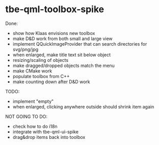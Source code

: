 # tbe-qml-toolbox-spike

Done:
 * show how Klaas envisions new toolbox
 * make D&D work from both small and large view
 * implement QQuickImageProvider that can search directories for svg/png/jpg
 * when enlarged, make title text sit below object
 * resizing/scaling of objects
 * make dragged/dropped objects match the menu
 * make CMake work
 * populate toolbox from C++
 * make counting down after D&D work

TODO:
 * implement "empty"
 * when enlarged, clicking anywhere outside should shrink item again

NOT GOING TO DO:
 * check how to do i18n
 * integrate with tbe-qml-ui-spike
 * drag&drop items back into toolbox
